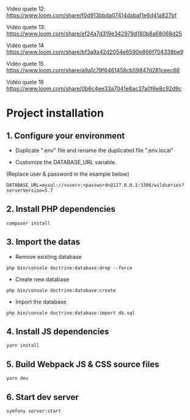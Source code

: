 Video quete 12:
https://www.loom.com/share/f0d913bbda07414dabaf1e6d41a827bf

Video quete 13:
https://www.loom.com/share/ef24a7d319e342979d180b8a68068d25

Vidéo quete 14
https://www.loom.com/share/bf3a9a42d2054e6590e866f704338be9

Vidéo quete 15
https://www.loom.com/share/a9a1c79f6461458cb59847d281ceec66

Vidéo quete 16
https://www.loom.com/share/0b6c4ee33a7041e8ac37a0f6e8c92d9c

# Project installation

## 1. Configure your environment

- Duplicate ".env" file and rename the duplicated file ".env.local"

- Customize the DATABASE_URL variable.

(Replace user & password in the example below)

```
DATABASE_URL=mysql://<user>:<password>@127.0.0.1:3306/wildseries?serverVersion=5.7
```

## 2. Install PHP dependencies

```
composer install
```

## 3. Import the datas

- Remove existing database

```
php bin/console doctrine:database:drop --force
```

- Create new database

```
php bin/console doctrine:database:create
```

- Import the database

```
php bin/console doctrine:database:import db.sql
```

## 4. Install JS dependencies

```
yarn install
```

## 5. Build Webpack JS & CSS source files

```
yarn dev
```

## 6. Start dev server

```
symfony server:start
```

